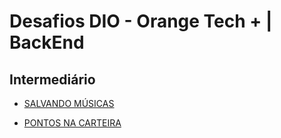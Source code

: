 # Desafios DIO - Orange Tech + | BackEnd

## Intermediário

- [SALVANDO MÚSICAS]
- [PONTOS NA CARTEIRA]

  [salvando músicas]: https://github.com/febomtempo/
  [pontos na carteira]: https://github.com/febomtempo
